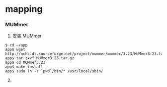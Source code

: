 # mapping

### MUMmer

1. 安装 MUMmer

```
$ cd ~/app
app$ wget http://nchc.dl.sourceforge.net/project/mummer/mummer/3.23/MUMmer3.23.tar.gz
app$ tar zxvf MUMmer3.23.tar.gz
app$ cd MUMmer3.23
app$ make install
app$ sudo ln -s `pwd`/bin/* /usr/local/sbin/
```

2. 
